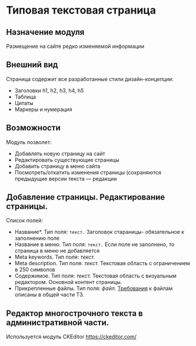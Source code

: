 # Типовая текстовая страница
## Назначение модуля
Размещение на сайте редко изменяемой информации
## Внешний вид
Страница содержит все разработанные стили дизайн-концепции:
- Заголовки h1, h2, h3, h4, h5
- Таблица
- Цитаты
- Маркеры и нумерация
## Возможности
Модуль позволет:
- Добавлять новую страницу на сайт
- Редактировать существующие страницы
- Добавить страницу в меню сайта
- Посмотреть/откатить изменения страницы (сохраняются предыдущие версии текста — редакции
## Добавление страницы. Редактирование страницы.
Список полей:
- Название*. Тип поля: `текст.` Заголовок стараницы- обязательное к заполнению поле
- Название в меню. Тип поля: `текст.` Если поле не заполнено, то страница в меню не добавляется
- Meta keywords. Тип поля: *текст.*
- Meta description. Тип поля: *текст.* Текстовая область с ограничением в 250 символов
- Содержимое. Тип поля: *текст.* Текстовая область с визуальным редактором. Основной контент страницы.
- Прикрепленные файлы. Тип поля: *файл.* [Требования][identifier] к файлам описаны в общей части ТЗ.

[identifier]: https://github.com/synapse-studio/dogovor/blob/master/tz/openTZ.md#%D0%A2%D1%80%D0%B5%D0%B1%D0%BE%D0%B2%D0%B0%D0%BD%D0%B8%D1%8F-%D0%BA-%D1%85%D1%80%D0%B0%D0%BD%D0%B5%D0%BD%D0%B8%D1%8E-%D0%B4%D0%B0%D0%BD%D0%BD%D1%8B%D1%85
## Редактор многострочного текста в административной части. 
Используется модуль CKEditor <https://ckeditor.com/>










